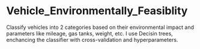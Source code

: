 # Vehicle_Environmentally_Feasiblity
Classify vehicles into 2 categories based on their environmental impact and parameters like mileage, gas tanks, weight, etc. I use Decisin trees, enchancing the classifier with cross-validation and hyperparameters.
